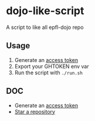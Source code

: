 # dojo-like-script

A script to like all epfl-dojo repo

## Usage

  1. Generate an [access token](https://github.com/settings/tokens)
  1. Export your GHTOKEN env var
  1. Run the script with `./run.sh`


## DOC
  * Generate an [access token](https://github.com/settings/tokens)
  * [Star a repository](https://developer.github.com/v3/activity/starring/#star-a-repository-for-the-authenticated-user)
